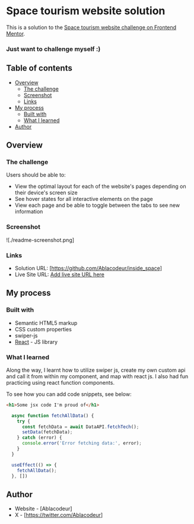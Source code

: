 # Space tourism website solution

This is a solution to the [Space tourism website challenge on Frontend Mentor](https://www.frontendmentor.io/challenges/space-tourism-multipage-website-gRWj1URZ3). 

### Just want to challenge myself :)

## Table of contents

- [Overview](#overview)
  - [The challenge](#the-challenge)
  - [Screenshot](#screenshot)
  - [Links](#links)
- [My process](#my-process)
  - [Built with](#built-with)
  - [What I learned](#what-i-learned)
- [Author](#author)


## Overview

### The challenge

Users should be able to:

- View the optimal layout for each of the website's pages depending on their device's screen size
- See hover states for all interactive elements on the page
- View each page and be able to toggle between the tabs to see new information

### Screenshot

![./readme-screenshot.png]



### Links

- Solution URL: [https://github.com/Ablacodeur/inside_space]
- Live Site URL: [Add live site URL here](https://your-live-site-url.com)

## My process

### Built with

- Semantic HTML5 markup
- CSS custom properties
- swiper-js 
- [React](https://reactjs.org/) - JS library


### What I learned

Along the way, I learnt how to utilize swiper js, create my own custom api and call it from within my component, and map with react js. I also had fun practicing using react function components.

To see how you can add code snippets, see below:

```html
<h1>Some jsx code I'm proud of</h1>
```
```js
  async function fetchAllData() {
    try {
      const fetchData = await DataAPI.fetchTech();
      setData(fetchData);
    } catch (error) {
      console.error('Error fetching data:', error);
    }
  }

  useEffect(() => {
    fetchAllData();
  }, [])

```

## Author

- Website - [Ablacodeur]
- X - [https://twitter.com/Ablacodeur]

